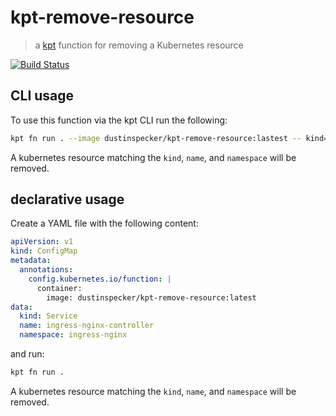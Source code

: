 # kpt-remove-resource

> a [kpt](https://googlecontainertools.github.io/kpt/) function for removing a
Kubernetes resource

[![Build Status](https://travis-ci.org/dustinspecker/kpt-remove-resource.svg?branch=master)](https://travis-ci.org/dustinspecker/kpt-remove-resource)

## CLI usage

To use this function via the kpt CLI run the following:

```bash
kpt fn run . --image dustinspecker/kpt-remove-resource:lastest -- kind=KIND name=NAME namespace=NAMESPACE
```

A kubernetes resource matching the `kind`, `name`, and `namespace` will be removed.

## declarative usage

Create a YAML file with the following content:

```yaml
apiVersion: v1
kind: ConfigMap
metadata:
  annotations:
    config.kubernetes.io/function: |
      container:
        image: dustinspecker/kpt-remove-resource:latest
data:
  kind: Service
  name: ingress-nginx-controller
  namespace: ingress-nginx
```

and run:

```bash
kpt fn run .
```

A kubernetes resource matching the `kind`, `name`, and `namespace` will be removed.
